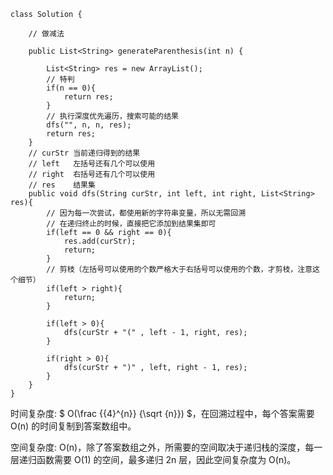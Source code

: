 ```
class Solution {

    // 做减法

    public List<String> generateParenthesis(int n) {
        
        List<String> res = new ArrayList();
        // 特判
        if(n == 0){
            return res;
        }
        // 执行深度优先遍历，搜索可能的结果
        dfs("", n, n, res);
        return res;
    }
    // curStr 当前递归得到的结果
    // left   左括号还有几个可以使用
    // right  右括号还有几个可以使用
    // res    结果集
    public void dfs(String curStr, int left, int right, List<String> res){
        // 因为每一次尝试，都使用新的字符串变量，所以无需回溯
        // 在递归终止的时候，直接把它添加到结果集即可
        if(left == 0 && right == 0){
            res.add(curStr);
            return;
        }
        // 剪枝（左括号可以使用的个数严格大于右括号可以使用的个数，才剪枝，注意这个细节）
        if(left > right){
            return;
        }

        if(left > 0){
            dfs(curStr + "(" , left - 1, right, res);
        }

        if(right > 0){
            dfs(curStr + ")" , left, right - 1, res);
        }
    }
}
```

时间复杂度: $ O(\frac {{4}^{n}} {\sqrt {n}}) $，在回溯过程中，每个答案需要 O(n) 的时间复制到答案数组中。

空间复杂度: O(n)，除了答案数组之外，所需要的空间取决于递归栈的深度，每一层递归函数需要 O(1) 的空间，最多递归 2n 层，因此空间复杂度为 O(n)。




